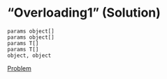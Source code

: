 # “Overloading1” (Solution)

```
params object[]
params object[]
params T[]
params T[]
object, object
```

[Problem](./Overloading1-Q.md)